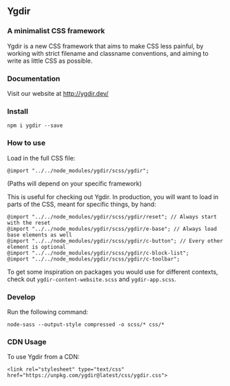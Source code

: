 ## Ygdir

### A minimalist CSS framework

Ygdir is a new CSS framework that aims to make CSS less painful, by working with strict filename and classname conventions, and aiming to write as little CSS as possible.

### Documentation

Visit our website at http://ygdir.dev/

### Install

    npm i ygdir --save

### How to use

Load in the full CSS file:

    @import "../../node_modules/ygdir/scss/ygdir";

(Paths will depend on your specific framework)

This is useful for checking out Ygdir. In production, you will want to load in parts of the CSS, meant for specific things, by hand:

    @import "../../node_modules/ygdir/scss/ygdir/reset"; // Always start with the reset
    @import "../../node_modules/ygdir/scss/ygdir/e-base"; // Always load base elements as well
    @import "../../node_modules/ygdir/scss/ygdir/c-button"; // Every other element is optional
    @import "../../node_modules/ygdir/scss/ygdir/c-block-list";
    @import "../../node_modules/ygdir/scss/ygdir/c-toolbar";

To get some inspiration on packages you would use for different contexts, check out `ygdir-content-website.scss` and `ygdir-app.scss`.

### Develop

Run the following command:

    node-sass --output-style compressed -o scss/* css/*

### CDN Usage

To use Ygdir from a CDN:

    <link rel="stylesheet" type="text/css" href="https://unpkg.com/ygdir@latest/css/ygdir.css">

